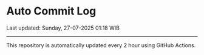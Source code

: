 # Auto Commit Log

Last updated: Sunday, 27-07-2025 01:18 WIB

---

This repository is automatically updated every 2 hour using GitHub Actions.
